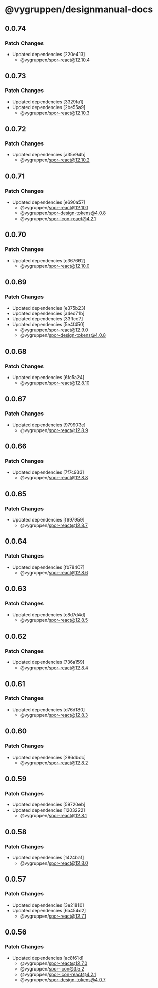 # @vygruppen/designmanual-docs

## 0.0.74

### Patch Changes

- Updated dependencies [220e413]
  - @vygruppen/spor-react@12.10.4

## 0.0.73

### Patch Changes

- Updated dependencies [3329fa1]
- Updated dependencies [2be55a9]
  - @vygruppen/spor-react@12.10.3

## 0.0.72

### Patch Changes

- Updated dependencies [a35e94b]
  - @vygruppen/spor-react@12.10.2

## 0.0.71

### Patch Changes

- Updated dependencies [e690a57]
  - @vygruppen/spor-react@12.10.1
  - @vygruppen/spor-design-tokens@4.0.8
  - @vygruppen/spor-icon-react@4.2.1

## 0.0.70

### Patch Changes

- Updated dependencies [c367662]
  - @vygruppen/spor-react@12.10.0

## 0.0.69

### Patch Changes

- Updated dependencies [e375b23]
- Updated dependencies [a4ed71b]
- Updated dependencies [33ffcc7]
- Updated dependencies [5e4f450]
  - @vygruppen/spor-react@12.9.0
  - @vygruppen/spor-design-tokens@4.0.8

## 0.0.68

### Patch Changes

- Updated dependencies [6fc5a24]
  - @vygruppen/spor-react@12.8.10

## 0.0.67

### Patch Changes

- Updated dependencies [979903e]
  - @vygruppen/spor-react@12.8.9

## 0.0.66

### Patch Changes

- Updated dependencies [7f7c933]
  - @vygruppen/spor-react@12.8.8

## 0.0.65

### Patch Changes

- Updated dependencies [f697959]
  - @vygruppen/spor-react@12.8.7

## 0.0.64

### Patch Changes

- Updated dependencies [fb78407]
  - @vygruppen/spor-react@12.8.6

## 0.0.63

### Patch Changes

- Updated dependencies [e8d7d4d]
  - @vygruppen/spor-react@12.8.5

## 0.0.62

### Patch Changes

- Updated dependencies [736a159]
  - @vygruppen/spor-react@12.8.4

## 0.0.61

### Patch Changes

- Updated dependencies [d76d180]
  - @vygruppen/spor-react@12.8.3

## 0.0.60

### Patch Changes

- Updated dependencies [286dbdc]
  - @vygruppen/spor-react@12.8.2

## 0.0.59

### Patch Changes

- Updated dependencies [59720eb]
- Updated dependencies [1203222]
  - @vygruppen/spor-react@12.8.1

## 0.0.58

### Patch Changes

- Updated dependencies [1424baf]
  - @vygruppen/spor-react@12.8.0

## 0.0.57

### Patch Changes

- Updated dependencies [3e21810]
- Updated dependencies [6a454d2]
  - @vygruppen/spor-react@12.7.1

## 0.0.56

### Patch Changes

- Updated dependencies [ac8f61d]
  - @vygruppen/spor-react@12.7.0
  - @vygruppen/spor-icon@3.5.2
  - @vygruppen/spor-icon-react@4.2.1
  - @vygruppen/spor-design-tokens@4.0.7
